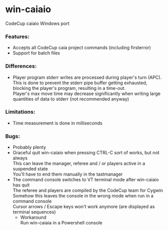 # win-caiaio
CodeCup caiaio Windows port  

### Features:
- Accepts all CodeCup caia project commands (including firsterror)
- Support for batch files

### Differences:
- Player program stderr writes are processed during player's turn (APC).  
  This is done to prevent the stderr pipe buffer getting exhausted, blocking the player's program, resulting in a time-out.  
  Player's max move time may decrease significantly when writing large quantities of data to stderr (not recommended anyway)

### Limitations:
- Time measurement is done in milliseconds

### Bugs:
- Probably plenty  
- Graceful quit win-caiaio when pressing CTRL-C sort of works, but not always\
  This can leave the manager, referee and / or players active in a suspended state\
  You'll have to end them manually in the tastmanager
- The command console switches to VT terminal mode after win-caiaio has quit\
  The referee and players are compiled by the CodeCup team for Cygwin\
  Somehow this leaves the console in the wrong mode when run in a command console\
  Cursor arrows / Escape keys won't work anymore (are displayed as terminal sequences)
  - Workaround\
    Run win-caiaia in a Powershell console
